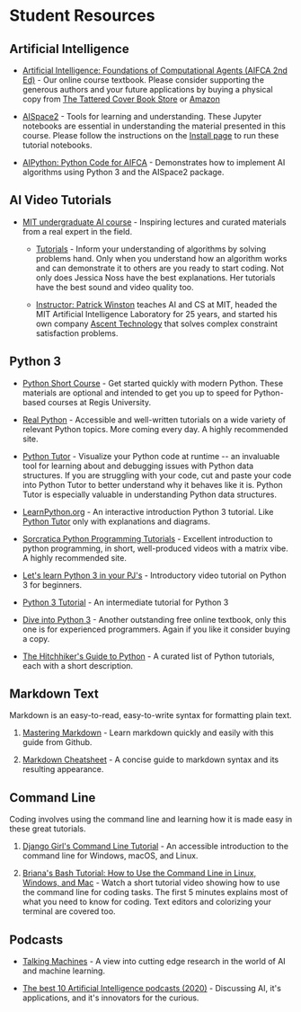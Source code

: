 # Student Resources

## Artificial Intelligence

* [Artificial Intelligence: Foundations of Computational Agents (AIFCA 2nd Ed)](http://artint.info/) - Our online course textbook.  Please consider supporting the generous authors and your future applications by buying a physical copy from [The Tattered Cover Book Store](https://www.tatteredcover.com/book/9781107195394) or [Amazon](https://www.amazon.com/Artificial-Intelligence-Foundations-Computational-Agents/dp/110719539X/)

* [AISpace2](https://aispace2.github.io/AISpace2/) - Tools for learning and understanding.  These Jupyter notebooks are essential in understanding the material presented in this course.  Please follow the instructions on the [Install page](https://aispace2.github.io/AISpace2/install.html) to run these tutorial notebooks.

* [AIPython: Python Code for AIFCA](https://artint.info/AIPython/) - Demonstrates how to implement AI algorithms using Python 3 and the AISpace2 package.

## AI Video Tutorials

* [MIT undergraduate AI course](https://ocw.mit.edu/courses/electrical-engineering-and-computer-science/6-034-artificial-intelligence-fall-2010/) - Inspiring lectures and curated materials from a real expert in the field.

  * [Tutorials](https://www.youtube.com/playlist?list=PLxymR0ZPfMmV-vGtvhvTeWHIcnh-bTjDI) - Inform your understanding of algorithms by solving problems hand.  Only when you understand how an algorithm works and can demonstrate it to others are you ready to start coding. Not only does Jessica Noss have the best explanations.  Her tutorials have the best sound and video quality too.  
  
  * [Instructor: Patrick Winston](https://people.csail.mit.edu/phw/) teaches AI and CS at MIT, headed the MIT Artificial Intelligence Laboratory for 25 years, and started his own company [Ascent Technology](http://www.ascent.com/) that solves complex constraint satisfaction problems.

## Python 3

* [Python Short Course](https://github.com/robOcity/python-short-course) - Get started quickly with modern Python. These materials are optional and intended to get you up to speed for Python-based courses at Regis University.

* [Real Python](https://realpython.com/) - Accessible and well-written tutorials on a wide variety of relevant Python topics.  More coming every day.  A highly recommended site.

* [Python Tutor](http://pythontutor.com/) - Visualize your Python code at runtime -- an invaluable tool for learning about and debugging issues with Python data structures.  If you are struggling with your code, cut and paste your code into Python Tutor to better understand why it behaves like it is.  Python Tutor is especially valuable in understanding Python data structures.

* [LearnPython.org](https://www.learnpython.org/) - An interactive introduction Python 3 tutorial.  Like [Python Tutor](http://pythontutor.com/) only with explanations and diagrams.
  
* [Sorcratica Python Programming Tutorials](https://www.youtube.com/playlist?list=PLi01XoE8jYohWFPpC17Z-wWhPOSuh8Er-) - Excellent introduction to python programming, in short, well-produced videos with a matrix vibe.  A highly recommended site.

* [Let's learn Python 3 in your PJ's](https://youtu.be/7t_Zjh1pXgY) - Introductory video tutorial on Python 3 for beginners.

* [Python 3 Tutorial](https://www.python-course.eu/python3_course.php) - An intermediate tutorial for Python 3

* [Dive into Python 3](http://www.diveintopython3.net/) - Another outstanding free online textbook, only this one is for experienced programmers. Again if you like it consider buying a copy.

* [The Hitchhiker's Guide to Python](http://docs.python-guide.org/en/latest/intro/learning/) - A curated list of Python tutorials, each with a short description.

## Markdown Text

Markdown is an easy-to-read, easy-to-write syntax for formatting plain text.

1. [Mastering Markdown](https://guides.github.com/features/mastering-markdown/) - Learn markdown quickly and easily with this guide from Github.

1. [Markdown Cheatsheet](https://github.com/adam-p/markdown-here/wiki/Markdown-Cheatsheet) - A concise guide to markdown syntax and its resulting appearance.

## Command Line

Coding involves using the command line and learning how it is made easy in these great tutorials.

1. [Django Girl's Command Line Tutorial](https://tutorial.djangogirls.org/en/intro_to_command_line/) - An accessible introduction to the command line for Windows, macOS, and Linux.

1. [Briana's Bash Tutorial: How to Use the Command Line in Linux, Windows, and Mac](https://youtu.be/BFMyUgF6I8Y) - Watch a short tutorial video showing how to use the command line for coding tasks.  The first 5 minutes explains most of what you need to know for coding.  Text editors and colorizing your terminal are covered too.

## Podcasts

* [Talking Machines](https://www.thetalkingmachines.com/) - A view into cutting edge research in the world of AI and machine learning.  

* [The best 10 Artificial Intelligence podcasts (2020)](https://medium.com/analytics-vidhya/the-best-10-artificial-intelligence-podcasts-2020-a-i-5b7e39502ab2) - Discussing AI, it's applications, and it's innovators for the curious.  
